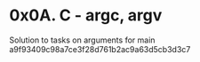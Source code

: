 # 0x0A. C - argc, argv
Solution to tasks on arguments for main
a9f93409c98a7ce3f28d761b2ac9a63d5cb3d3c7
